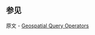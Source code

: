 ## 参见

原文 - [Geospatial Query Operators]( https://docs.mongodb.com/manual/reference/operator/query-geospatial/ )

